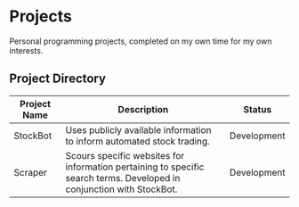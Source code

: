 # Projects
 Personal programming projects, completed on my own time for my own interests.

## Project Directory
| Project Name | Description | Status |
|---|---|---|
| StockBot | Uses publicly available information to inform automated stock trading. | Development |
| Scraper | Scours specific websites for information pertaining to specific search terms. Developed in conjunction with StockBot. | Development |
